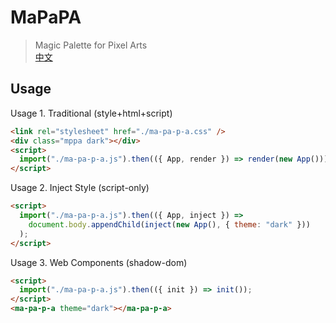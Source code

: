 # MaPaPA

> Magic Palette for Pixel Arts  
> [中文](.docs/ReadMe-zh.md)

## Usage

Usage 1. Traditional (style+html+script)

```html
<link rel="stylesheet" href="./ma-pa-p-a.css" />
<div class="mppa dark"></div>
<script>
  import("./ma-pa-p-a.js").then(({ App, render }) => render(new App()));
</script>
```

Usage 2. Inject Style (script-only)

```html
<script>
  import("./ma-pa-p-a.js").then(({ App, inject }) =>
    document.body.appendChild(inject(new App(), { theme: "dark" }))
  );
</script>
```

Usage 3. Web Components (shadow-dom)

```html
<script>
  import("./ma-pa-p-a.js").then(({ init }) => init());
</script>
<ma-pa-p-a theme="dark"></ma-pa-p-a>
```

